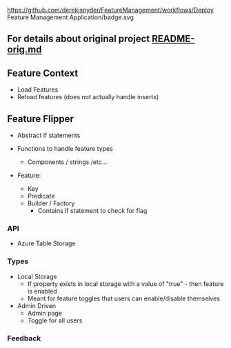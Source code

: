 https://github.com/derekjsnyder/FeatureManagement/workflows/Deploy Feature Management Application/badge.svg

## For details about original project [README-orig.md](README-orig.md)

## Feature Context
  - Load Features
  - Reload features (does not actually handle inserts)

## Feature Flipper
  - Abstract if statements
  - Functions to handle feature types
    - Components / strings /etc...

  - Feature:
    - Key
    - Predicate
    - Builder / Factory
        - Contains if statement to check for flag


### API
- Azure Table Storage

### Types
- Local Storage
    - If property exists in local storage with a value of "true" - then feature is enabled
    - Meant for feature toggles that users can enable/disable themselves
- Admin Driven
    - Admin page
    - Toggle for all users

### Feedback